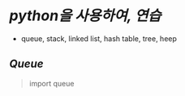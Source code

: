 *python을 사용하여, 연습*
=====  
- queue, stack, linked list, hash table, tree, heep 

*Queue*
----- 
> import queue  

